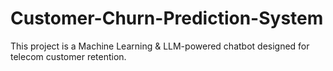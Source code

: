 # Customer-Churn-Prediction-System
This project is a Machine Learning &amp; LLM-powered chatbot designed for telecom customer retention. 
